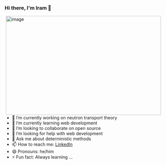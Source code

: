 ### Hi there, I'm Iram 👋

<img align="right" alt="image" src="https://github.com/ibrivasortiz92/ibrivasortiz92/img.jpg?raw=true" width="500" height="320" />

- 🔭 I’m currently working on neutron transport theory
- 🌱 I’m currently learning web development
- 👯 I’m looking to collaborate on open source
- 🤔 I’m looking for help with web development
- 💬 Ask me about deterministic methods
- 📫 How to reach me: [LinkedIn](https://www.linkedin.com/in/iram-b-rivas-ortiz-596019183/)
- 😄 Pronouns: he/him
- ⚡ Fun fact: Always learning ...
